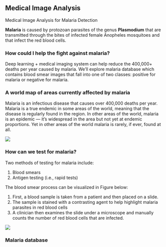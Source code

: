 ## Medical Image Analysis
Medical Image Analysis for Malaria Detection

**Malaria** is caused by protozoan parasites of the genus **Plasmodium** that are transmitted through the bites of infected female Anopheles mosquitoes and that infect the red blood cells.

### How could I help the fight against malaria?

Deep learning + medical imaging system can help reduce the 400,000+ deaths per year caused by malaria. We’ll explore malaria database which contains blood smear images that fall into one of two classes: positive for malaria or negative for malaria.


### **A world map of areas currently affected by malaria**
Malaria is an infectious disease that causes over 400,000 deaths per year. Malaria is a true endemic in some areas of the world, meaning that the disease is regularly found in the region. In other areas of the world, malaria is an epidemic — it’s widespread in the area but not yet at endemic proportions. Yet in other areas of the world malaria is rarely, if ever, found at all.

![](https://assets.treated.com/doctorartical/By-CDC-Estimated-Risk.png)


### How can we test for malaria?
Two methods of testing for malaria include: 
1. Blood smears
2. Antigen testing (i.e., rapid tests)

The blood smear process can be visualized in Figure below:
1. First, a blood sample is taken from a patient and then placed on a slide.
2. The sample is stained with a contrasting agent to help highlight malaria parasites in red blood cells
3. A clinician then examines the slide under a microscope and manually counts the number of red blood cells that are infected.

![](https://miro.medium.com/max/2400/1*VWxRC2BePykk3xVVEDzbdg.png)

### Malaria database
![]()
